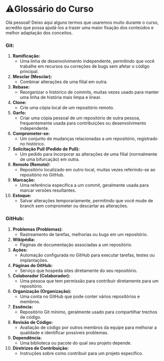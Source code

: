 # ⚠️Glossário do Curso

Olá pessoal! Deixo aqui alguns termos que usaremos muito durante o curso, acredito que possa ajudá-los a trazer uma maior fixação dos conteúdos e melhor adaptação dos conceitos.

### Git:

1. **Ramificação:**
   - Uma linha de desenvolvimento independente, permitindo que você trabalhe em recursos ou correções de bugs sem afetar o código principal.
2. **Mesclar (Mesclar):**
   - Combinar alterações de uma filial em outra.
3. **Rebase:**
   - Reorganizar o histórico de commits, muitas vezes usado para manter uma linha de história mais limpa e linear.
4. **Clone:**
   - Crie uma cópia local de um repositório remoto.
5. **Garfo:**
   - Criar uma cópia pessoal de um repositório de outra pessoa, frequentemente usada para contribuições ou desenvolvimento independente.
6. **Comprometer-se:**
   - Um conjunto de mudanças relacionadas a um repositório, registrado no histórico.
7. **Solicitação Pull (Pedido de Pull):**
   - Um pedido para incorporar as alterações de uma filial (normalmente de uma bifurcação) em outra.
8. **Remoto (Remoto):**
   - Repositório localizado em outro local, muitas vezes referindo-se ao repositório no GitHub.
9. **Marcação:**
   - Uma referência específica a um commit, geralmente usada para marcar versões resultantes.
10. **Estoque:**
    - Salvar alterações temporariamente, permitindo que você mude de branch sem comprometer ou descartar as alterações.

### GitHub:

1. **Problemas (Problemas):**
   - Rastreamento de tarefas, melhorias ou bugs em um repositório.
2. **Wikipédia:**
   - Páginas de documentação associadas a um repositório.
3. **Ações:**
   - Automação configurada no GitHub para executar tarefas, testes ou implantações.
4. **Páginas do GitHub:**
   - Serviço que hospeda sites diretamente do seu repositório.
5. **Colaborador (Colaborador):**
   - Uma pessoa que tem permissão para contribuir diretamente para um repositório.
6. **Organização (Organização):**
   - Uma conta no GitHub que pode conter vários repositórios e membros.
7. **Essência:**
   - Repositório Git mínimo, geralmente usado para compartilhar trechos de código.
8. **Revisão de Código:**
   - Avaliação de código por outros membros da equipe para melhorar a qualidade e identificar possíveis problemas.
9. **Dependência:**
   - Uma biblioteca ou pacote do qual seu projeto depende.
10. **Diretrizes de Contribuição:**
    - Instruções sobre como contribuir para um projeto específico.